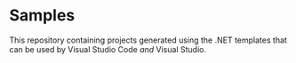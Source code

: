 # Samples
This repository containing projects generated using the .NET templates that can be used by Visual Studio Code _and_ Visual Studio.